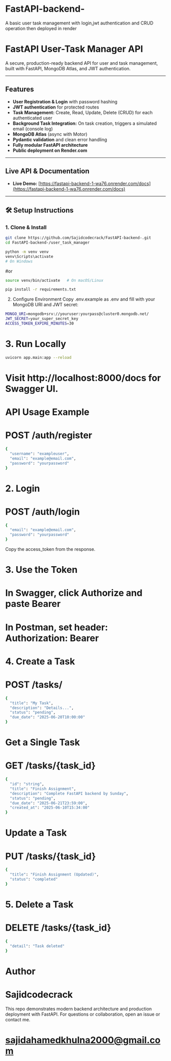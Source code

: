 # FastAPI-backend-
A basic user task management with login,jwt authentication and CRUD operation then deployed in render 
# FastAPI User-Task Manager API

A secure, production-ready backend API for user and task management, built with FastAPI, MongoDB Atlas, and JWT authentication.

---

##  Features

- **User Registration & Login** with password hashing
- **JWT authentication** for protected routes
- **Task Management:** Create, Read, Update, Delete (CRUD) for each authenticated user
- **Background Task Integration:** On task creation, triggers a simulated email (console log)
- **MongoDB Atlas** (async with Motor)
- **Pydantic validation** and clean error handling
- **Fully modular FastAPI architecture**
- **Public deployment on Render.com**

---

##  Live API & Documentation

- **Live Demo:** [https://fastapi-backend-1-wa76.onrender.com/docs](https://fastapi-backend-1-wa76.onrender.com/docs)

---

## 🛠 Setup Instructions

### 1. Clone & Install

```bash
git clone https://github.com/Sajidcodecrack/FastAPI-backend-.git
cd FastAPI-backend-/user_task_manager
```
 ```bash 
python -m venv venv
venv\Scripts\activate
# On Windows
```
#or
```bash
source venv/bin/activate   # On macOS/Linux
```
```bash
pip install -r requirements.txt
```

2. Configure Environment
Copy .env.example as .env and fill with your MongoDB URI and JWT secret:
```bash
MONGO_URI=mongodb+srv://youruser:yourpass@cluster0.mongodb.net/
JWT_SECRET=your_super_secret_key
ACCESS_TOKEN_EXPIRE_MINUTES=30
```
# 3. Run Locally
```bash
uvicorn app.main:app --reload
```
# Visit http://localhost:8000/docs for Swagger UI.
# API Usage Example
# POST /auth/register
```bash
{
  "username": "exampleuser",
  "email": "example@email.com",
  "password": "yourpassword"
}
```
# 2. Login
# POST /auth/login
``` bash
{
  "email": "example@email.com",
  "password": "yourpassword"
}
```
Copy the access_token from the response.

# 3. Use the Token
# In Swagger, click Authorize and paste Bearer <token>

# In Postman, set header: Authorization: Bearer <token>
# 4. Create a Task
# POST /tasks/
``` bash
{
  "title": "My Task",
  "description": "Details...",
  "status": "pending",
  "due_date": "2025-06-20T10:00:00"
}
```
# Get a Single Task
# GET /tasks/{task_id}
```bash
{
  "id": "string",
  "title": "Finish Assignment",
  "description": "Complete FastAPI backend by Sunday",
  "status": "pending",
  "due_date": "2025-06-21T23:59:00",
  "created_at": "2025-06-10T15:34:00"
}
```
# Update a Task
# PUT /tasks/{task_id}
``` bash
{
  "title": "Finish Assignment (Updated)",
  "status": "completed"
}
```
# 5. Delete a Task
# DELETE /tasks/{task_id}
``` bash
{
  "detail": "Task deleted"
}
```
# Author
# Sajidcodecrack

This repo demonstrates modern backend architecture and production deployment with FastAPI. For questions or collaboration, open an issue or contact me.

# sajidahamedkhulna2000@gmail.com
